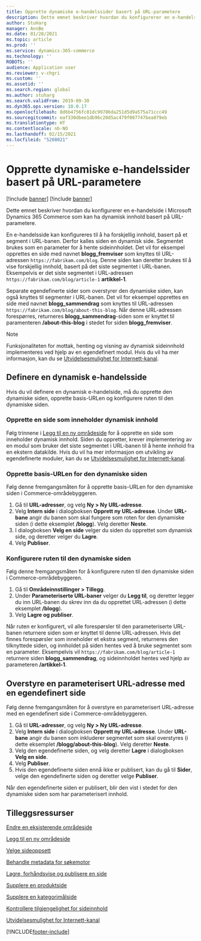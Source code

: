 ```yaml
---
title: Opprette dynamiske e-handelssider basert på URL-parametere
description: Dette emnet beskriver hvordan du konfigurerer en e-handelside i Microsoft Dynamics 365 Commerce som kan ha dynamisk innhold basert på URL-parametere.
author: StuHarg
manager: AnnBe
ms.date: 01/28/2021
ms.topic: article
ms.prod: ''
ms.service: dynamics-365-commerce
ms.technology: ''
ROBOTS: ''
audience: Application user
ms.reviewer: v-chgri
ms.custom: ''
ms.assetid: ''
ms.search.region: global
ms.author: stuharg
ms.search.validFrom: 2019-09-30
ms.dyn365.ops.version: 10.0.17
ms.openlocfilehash: 8d6b4756fc81dc99786da251d5d9a575a71ccc49
ms.sourcegitcommit: eaf330dbee1db96c20d5ac479f007747bea079eb
ms.translationtype: HT
ms.contentlocale: nb-NO
ms.lasthandoff: 02/15/2021
ms.locfileid: "5208021"
---
```

# <a name="create-dynamic-e-commerce-pages-based-on-url-parameters"></a>Opprette dynamiske e-handelssider basert på URL-parametere

[!include [banner](includes/banner.md)]
[!include [banner](includes/preview-banner.md)]

Dette emnet beskriver hvordan du konfigurerer en e-handelside i Microsoft Dynamics 365 Commerce som kan ha dynamisk innhold basert på URL-parametere.

En e-handelsside kan konfigureres til å ha forskjellig innhold, basert på et segment i URL-banen. Derfor kalles siden en dynamisk side. Segmentet brukes som en parameter for å hente sideinnholdet. Det vil for eksempel opprettes en side med navnet **blogg\_fremviser** som knyttes til URL-adressen `https://fabrikam.com/blog`. Denne siden kan deretter brukes til å vise forskjellig innhold, basert på det siste segmentet i URL-banen. Eksempelvis er det siste segmentet i URL-adressen `https://fabrikam.com/blog/article-1` **artikkel-1**.

Separate egendefinerte sider som overstyrer den dynamiske siden, kan også knyttes til segmenter i URL-banen. Det vil for eksempel opprettes en side med navnet **blogg\_sammendrag** som knyttes til URL-adressen `https://fabrikam.com/blog/about-this-blog`. Når denne URL-adressen forespørres, returneres **blogg\_sammendrag**-siden som er knyttet til paramenteren **/about-this-blog** i stedet for siden **blogg\_fremviser**.

> [!NOTE]
> Funksjonaliteten for mottak, henting og visning av dynamisk sideinnhold implementeres ved hjelp av en egendefinert modul. Hvis du vil ha mer informasjon, kan du se [Utvidelsesmulighet for Internett-kanal](e-commerce-extensibility/overview.md).

## <a name="set-up-a-dynamic-e-commerce-page"></a>Definere en dynamisk e-handelsside

Hvis du vil definere en dynamisk e-handelside, må du opprette den dynamiske siden, opprette basis-URLen og konfigurere ruten til den dynamiske siden.

### <a name="create-the-page-that-will-serve-dynamic-content"></a>Opprette en side som inneholder dynamisk innhold

Følg trinnene i [Legg til en ny områdeside](add-new-page.md) for å opprette en side som inneholder dynamisk innhold. Siden du oppretter, krever implementering av en modul som bruker det siste segmentet i URL-banen til å hente innhold fra en ekstern datakilde. Hvis du vil ha mer informasjon om utvikling av egendefinerte moduler, kan du se [Utvidelsesmulighet for Internett-kanal](e-commerce-extensibility/overview.md).

### <a name="create-the-base-url-for-the-dynamic-page"></a>Opprette basis-URLen for den dynamiske siden

Følg denne fremgangsmåten for å opprette basis-URLen for den dynamiske siden i Commerce-områdebyggeren.

1. Gå til **URL-adresser**, og velg **Ny \> Ny URL-adresse**.
1. Velg **Intern side** i dialogboksen **Opprett ny URL-adresse**. Under **URL-bane** angir du banen som skal fungere som roten for den dynamiske siden (i dette eksemplet **/blogg**). Velg deretter **Neste**.
1. I dialogboksen **Velg en side** velger du siden du opprettet som dynamisk side, og deretter velger du **Lagre**.
1. Velg **Publiser**.

### <a name="configure-the-route-to-the-dynamic-page"></a>Konfigurere ruten til den dynamiske siden

Følg denne fremgangsmåten for å konfigurere ruten til den dynamiske siden i Commerce-områdebyggeren.

1. Gå til **Områdeinnstillinger \> Tillegg**.
1. Under **Parameteriserte URL-baner** velger du **Legg til**, og deretter legger du inn URL-banen du skrev inn da du opprettet URL-adressen (i dette eksemplet **/blogg**).
1. Velg **Lagre og publiser**.

Når ruten er konfigurert, vil alle forespørsler til den parameteriserte URL-banen returnere siden som er knyttet til denne URL-adressen. Hvis det finnes forespørsler som inneholder et ekstra segment, returneres den tilknyttede siden, og innholdet på siden hentes ved å bruke segmentet som en parameter. Eksempelvis vil `https://fabrikam.com/blog/article-1` returnere siden **blogg\_sammendrag**, og sideinnholdet hentes ved hjelp av parameteren **/artikkel-1**.

## <a name="override-a-parameterized-url-with-a-custom-page"></a>Overstyre en parameterisert URL-adresse med en egendefinert side

Følg denne fremgangsmåten for å overstyre en parameterisert URL-adresse med en egendefinert side i Commerce-områdebyggeren.

1. Gå til **URL-adresser**, og velg **Ny \> Ny URL-adresse**.
1. Velg **Intern side** i dialogboksen **Opprett ny URL-adresse**. Under **URL-bane** angir du banen som inkluderer segmentet som skal overstyres (i dette eksemplet **/blogg/about-this-blog**). Velg deretter **Neste**.
1. Velg den egendefinerte siden, og velg deretter **Lagre** i dialogboksen **Velg en side**.
1. Velg **Publiser**.
1. Hvis den egendefinerte siden ennå ikke er publisert, kan du gå til **Sider**, velge den egendefinerte siden og deretter velge **Publiser**.

Når den egendefinerte siden er publisert, blir den vist i stedet for den dynamiske siden som har parameterisert innhold.

## <a name="additional-resources"></a>Tilleggsressurser

[Endre en eksisterende områdeside](modify-existing-page.md)

[Legg til en ny områdeside](add-new-page.md)

[Velge sideoppsett](select-page-layouts.md)

[Behandle metadata for søkemotor](manage-seo-metadata.md)

[Lagre, forhåndsvise og publisere en side](save-preview-publish-page.md)

[Supplere en produktside](enrich-product-page.md)

[Supplere en kategorimålside](enrich-category-page.md)

[Kontrollere tilgjengelighet for sideinnhold](verify-accessibility.md)

[Utvidelsesmulighet for Internett-kanal](e-commerce-extensibility/overview.md)


[!INCLUDE[footer-include](../includes/footer-banner.md)]